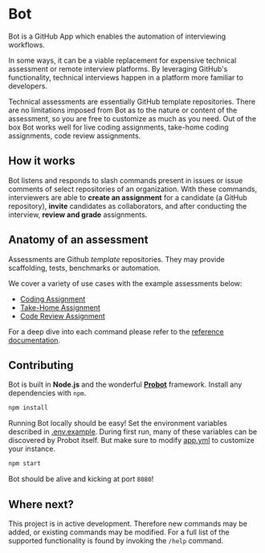 # Bot

Bot is a GitHub App which enables the automation of interviewing workflows.

In some ways, it can be a viable replacement for expensive technical assessment
or remote interview platforms. By leveraging GitHub's functionality, technical
interviews happen in a platform more familiar to developers.

Technical assessments are essentially GitHub template repositories. There are no
limitations imposed from Bot as to the nature or content of the assessment, so
you are free to customize as much as you need. Out of the box Bot works well for
live coding assignments, take-home coding assignments, code review assignments.

## How it works

Bot listens and responds to slash commands present in issues or issue comments
of select repositories of an organization. With these commands, interviewers are
able to **create an assignment** for a candidate (a GitHub repository),
**invite** candidates as collaborators, and after conducting the interview,
**review and grade** assignments.

## Anatomy of an assessment

Assessments are Github _template_ repositories. They may provide scaffolding,
tests, benchmarks or automation.

We cover a variety of use cases with the example assessments below:

- [Coding Assignment](/docs/examples/coding-assignment.md)
- [Take-Home Assignment](/docs/examples/take-home-assignment.md)
- [Code Review Assignment](/docs/examples/code-review-assignment.md)

For a deep dive into each command please refer to the [reference
documentation](docs/README.md).

## Contributing

Bot is built in **Node.js** and the wonderful
[**Probot**](https://probot.github.io/docs/) framework. Install any dependencies
with `npm`.

```sh
npm install
```

Running Bot locally should be easy! Set the environment variables described in
[.env.example](.env.example). During first run, many of these variables can be
discovered by Probot itself. But make sure to modify [app.yml](app.yml) to
customize your instance.

```sh
npm start
```

Bot should be alive and kicking at port `8080`!

## Where next?

This project is in active development. Therefore new commands may be added, or
existing commands may be modified. For a full list of the supported
functionality is found by invoking the `/help` command.